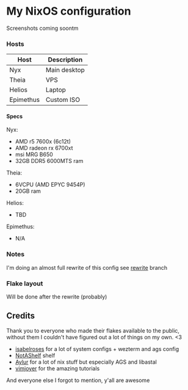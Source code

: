 # My NixOS configuration

Screenshots coming soontm

### Hosts
| Host      | Description   |
| ---       | ---           |
| Nyx       | Main desktop  |
| Theia     | VPS           |
| Helios    | Laptop        |
| Epimethus | Custom ISO    |

#### Specs
Nyx: 
 - AMD r5 7600x (6c12t)
 - AMD radeon rx 6700xt
 - msi MRG B650 
 - 32GB DDR5 6000MTS ram 

Theia:
 - 6VCPU (AMD EPYC 9454P)
 - 20GB ram

Helios:
 - TBD

Epimethus:
 - N/A

### Notes

I'm doing an almost full rewrite of this config
see [rewrite](https://github.com/blahai/nyx/tree/rewrite) branch

### Flake layout

Will be done after the rewrite (probably)


## Credits

Thank you to everyone who made their flakes available to the public,
without them I couldn't have figured out a lot of things on my own. <3

- [isabelroses](https://github.com/isabelroses/dotfiles) for a lot of system configs + wezterm and ags config
- [NotAShelf](https://github.com/NotAShelf/nyx) shelf
- [Aylur](https://github.com/Aylur/dotfiles) for a lot of nix stuff but especially AGS and libastal
- [vimjoyer](https://github.com/vimjoyer) for the amazing tutorials

And everyone else I forgot to mention, y'all are awesome
